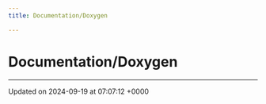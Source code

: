 ```yaml
---
title: Documentation/Doxygen

---
```


# Documentation/Doxygen








-------------------------------

Updated on 2024-09-19 at 07:07:12 +0000
